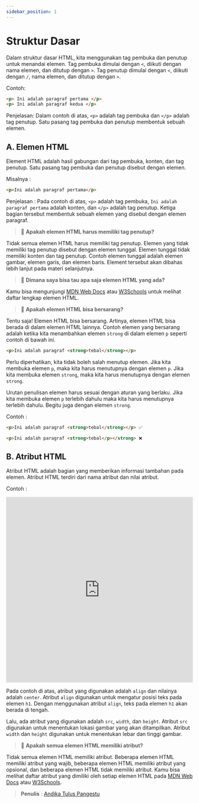 ```yaml
---
sidebar_position: 1
---
```


# Struktur Dasar

Dalam struktur dasar HTML, kita menggunakan tag pembuka dan penutup untuk menandai elemen. Tag pembuka dimulai dengan `<`, diikuti dengan nama elemen, dan ditutup dengan `>`. Tag penutup dimulai dengan `<`, diikuti dengan `/`, nama elemen, dan ditutup dengan `>`. 

Contoh:
```html
<p> Ini adalah paragraf pertama </p>
<p> Ini adalah paragraf kedua </p>
```

Penjelasan:
Dalam contoh di atas, `<p>` adalah tag pembuka dan `</p>` adalah tag penutup. Satu pasang tag pembuka dan penutup membentuk sebuah elemen.

## A. Elemen HTML
Element HTML adalah hasil gabungan dari tag pembuka, konten, dan tag penutup. Satu pasang tag pembuka dan penutup disebut dengan elemen.

Misalnya :
```html
<p>Ini adalah paragraf pertama</p>
```

Penjelasan :
Pada contoh di atas, `<p>` adalah tag pembuka, `Ini adalah paragraf pertama` adalah konten, dan `</p>` adalah tag penutup. Ketiga bagian tersebut membentuk sebuah elemen yang disebut dengan elemen paragraf.

> 🤔 **Apakah elemen HTML harus memiliki tag penutup?**  

Tidak semua elemen HTML harus memiliki tag penutup. Elemen yang tidak memiliki tag penutup disebut dengan elemen tunggal. Elemen tunggal tidak memiliki konten dan tag penutup. Contoh elemen tunggal adalah elemen gambar, elemen garis, dan elemen baris. Element tersebut akan dibahas lebih lanjut pada materi selanjutnya.

> 🤔 **Dimana saya bisa tau apa saja elemen HTML yang ada?**

Kamu bisa mengunjungi [MDN Web Docs](https://developer.mozilla.org/en-US/docs/Web/HTML/Element) atau [W3Schools](https://www.w3schools.com/tags/) untuk melihat daftar lengkap elemen HTML.

> 🤔 **Apakah elemen HTML bisa bersarang?**  

Tentu saja! Elemen HTML bisa bersarang. Artinya, elemen HTML bisa berada di dalam elemen HTML lainnya. Contoh elemen yang bersarang adalah ketika kita menambahkan elemen `strong` di dalam elemen `p` seperti contoh di bawah ini.
```html
<p>Ini adalah paragraf <strong>tebal</strong></p>
```

Perlu diperhatikan, kita tidak boleh salah menutup elemen. Jika kita membuka elemen `p`, maka kita harus menutupnya dengan elemen `p`. Jika kita membuka elemen `strong`, maka kita harus menutupnya dengan elemen `strong`.

Urutan penulisan elemen harus sesuai dengan aturan yang berlaku. Jika kita membuka elemen `p` terlebih dahulu maka kita harus menutupnya terlebih dahulu. Begitu juga dengan elemen `strong`.

Contoh :
```html
<p>Ini adalah paragraf <strong>tebal</strong></p> ✅

<p>Ini adalah paragraf <strong>tebal</p></strong> ❌
```


## B. Atribut HTML
Atribut HTML adalah bagian yang memberikan informasi tambahan pada elemen. Atribut HTML terdiri dari nama atribut dan nilai atribut.

Contoh :

<iframe height="500px" width="100%" scrolling="no" title="Untitled" src="https://codepen.io/andikatuluspangestu/embed/YzgoeJd?default-tab=html%2Cresult&editable=true&theme-id=dark" frameborder="no" loading="lazy" allowtransparency="true" allowfullscreen="true">
  See the Pen <a href="https://codepen.io/andikatuluspangestu/pen/YzgoeJd">
  Untitled</a> by Andika Tulus Pangestu (<a href="https://codepen.io/andikatuluspangestu">@andikatuluspangestu</a>)
  on <a href="https://codepen.io">CodePen</a>.
</iframe>
  

Pada contoh di atas, atribut yang digunakan adalah `align` dan nilainya adalah `center`. Atribut `align` digunakan untuk mengatur posisi teks pada elemen `h1`. Dengan menggunakan atribut `align`, teks pada elemen `h1` akan berada di tengah.

Lalu, ada atribut yang digunakan adalah `src`, `width`, dan `height`. Atribut `src` digunakan untuk menentukan lokasi gambar yang akan ditampilkan. Atribut `width` dan `height` digunakan untuk menentukan lebar dan tinggi gambar.

> 🤔 **Apakah semua elemen HTML memiliki atribut?**

Tidak semua elemen HTML memiliki atribut. Beberapa elemen HTML memiliki atribut yang wajib, beberapa elemen HTML memiliki atribut yang opsional, dan beberapa elemen HTML tidak memiliki atribut. Kamu bisa melihat daftar atribut yang dimiliki oleh setiap elemen HTML pada [MDN Web Docs](https://developer.mozilla.org/en-US/docs/Web/HTML/Attributes) atau [W3Schools](https://www.w3schools.com/https://www.w3schools.com/tags/ref_attributes.asp/).


> **Penulis** : [Andika Tulus Pangestu](https://github.com/andikatuluspangestu)